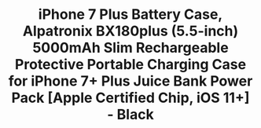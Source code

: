 ---
title: > #shorten me
  iPhone 7 Plus Battery Case, Alpatronix BX180plus (5.5-inch) 5000mAh Slim Rechargeable Protective Portable Charging Case for iPhone 7+ Plus Juice Bank Power Pack [Apple Certified Chip, iOS 11+] - Black
name: >
  iPhone 7 Plus Battery Case, Alpatronix BX180plus (5.5-inch) 5000mAh Slim Rechargeable Protective Portable Charging Case for iPhone 7+ Plus Juice Bank Power Pack [Apple Certified Chip, iOS 11+] - Black
buy_now: "https://www.amazon.com/Alpatronix-BX180plus-Rechargeable-Protective-Certified/dp/B071NMRDK8?SubscriptionId=AKIAIA5RBQIWQVTCUEUQ&tag=coldcutdeals-20&linkCode=xm2&camp=2025&creative=165953&creativeASIN=B071NMRDK8"
description_markdown: >-

  - MORE THAN 150% CHARGE: Powerful, rechargeable 4200mAh UL-certified internal battery for iPhone 7 Plus helps keep your phone charged the entire day. ***IMPORTANT*** ONLY compatible with iPhone 7 Plus (5.5-inch), Apple Airpods or any other wireless Bluetooth headphone accessories. NOT compatible with iPhone 8 Plus.

  - APPLE CERTIFIED CONNECTOR: Works with all functions of your iPhone 7 Plus charging case. 100% compatible with all iOS versions, Apple Pay, and future iOS software updates. Charge and/or sync your iPhone while in the iPhone 7 Plus extended battery case using the included micro USB cable. This battery case has the highest industry regulatory certificates: CE, RoHS, and FCC.

  - ULTRA SLIM PROTECTION: 360° scratch-guard, dual layer protection. Compact design minimizes bulk and weight for iPhone 7 Plus charger case. Top piece slide-in design adds better security and protection. Raised bezel and included tempered glass screen protector offers full frontal protection.

  - EASY & SIMPLE INSTALLATION: Remove top piece and slide the iPhone 7 Plus to connect to the battery case's Apple certified chip. Once iPhone 7 Plus is seated, reconnect the top piece in the correct orientation and snap into place on all slides. To remove your iPhone 7 Plus, simply remove the top piece and slide your iPhone 7+ out. You can conveniently charge and sync both the battery case and iPhone 7 Plus to your Macbook, PC or laptop without having to remove the battery case.

  - WHAT'S IN THE BOX (Retail Packaging): 1x iPhone 7+ Battery Case, 1x micro USB charging cable, 1x tempered glass screen protector, 1x user manual and our legendary, super-friendly customer service. Purchase with confidence! 2-Year Warranty ensures you are protected for the life of this product and 30-DAY MONEY-BACK GUARANTEE offers peace of mind, enabling you to return the product in case you don't like your purchase for any reason.


tweet_id_str: "939355262384857088"
price: "$109.95"
list_price: "$149.95"
deal_price: "$35.95"
you_save: "$74.00 (67%)"
asin: "B071NMRDK8"
image: "https://images-na.ssl-images-amazon.com/images/I/51XaS1HvfBL.jpg"
---